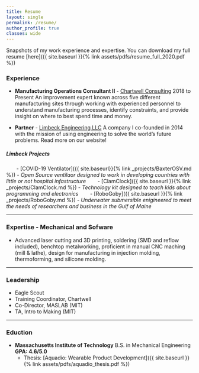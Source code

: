 ```yaml
---
title: Resume
layout: single
permalink: /resume/
author_profile: true
classes: wide
---
```


Snapshots of my work experience and expertise. You can download my full resume [here]({{ site.baseurl }}{% link assets/pdfs/resume_full_2020.pdf %})

### Experience
 - **Manufacturing Operations Consultant II** - [Chartwell Consulting](https://www.chartwell-consulting.com) 2018 to Present
An improvement expert known across five different manufacturing sites through working with experienced personnel to understand manufacturing processes, identify constraints, and provide insight on where to best spend time and money. 

- **Partner** - [Limbeck Engineering LLC](http://www.limbeckengineering.com)
A company I co-founded in 2014 with the mission of using engineering to solve the world’s future problems. Read more on our website!

##### Limbeck Projects
&nbsp;&nbsp;&nbsp;&nbsp;&nbsp;&nbsp; - [COVID-19 Ventilator]({{ site.baseurl}}{% link _projects/BaxterOSV.md %}) - *Open Source ventilaor designed to work in developing countries with little or not hospital infastructure*
&nbsp;&nbsp;&nbsp;&nbsp;&nbsp;&nbsp; - [ClamClock]({{ site.baseurl }}{% link _projects/ClamClock.md %}) - *Technology kit designed to teach kids about programming and electronics*
&nbsp;&nbsp;&nbsp;&nbsp;&nbsp;&nbsp; - [RoboGoby]({{ site.baseurl }}{% link _projects/RoboGoby.md %}) - *Underwater submersible enigineered to meet the needs of researchers and business in the Gulf of Maine*

---

### Expertise - Mechanical and Sofware
* Advanced laser cutting and 3D printing, soldering (SMD and reflow included), benchtop metalworking, proficient in manual CNC maching (mill & lathe), design for manufacturing in injection molding, thermoforming, and silicone molding.

---

### Leadership
* Eagle Scout
* Training Coordinator, Chartwell
* Co-Director, MASLAB (MIT)
* TA, Intro to Making (MIT)

---

### Eduction
- **Massachusetts Institute of Technology** B.S. in Mechanical Engineering **GPA: 4.6/5.0**
	- Thesis: [Aquadio: Wearable Product Development]({{ site.baseurl }}{% link assets/pdfs/aquadio_thesis.pdf %})
